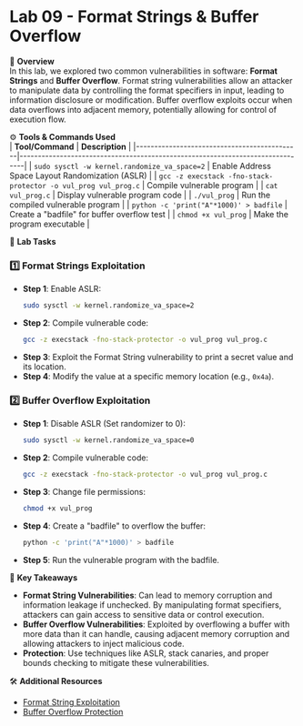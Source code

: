 
# Lab 09 - Format Strings & Buffer Overflow

📖 **Overview**  
In this lab, we explored two common vulnerabilities in software: **Format Strings** and **Buffer Overflow**. Format string vulnerabilities allow an attacker to manipulate data by controlling the format specifiers in input, leading to information disclosure or modification. Buffer overflow exploits occur when data overflows into adjacent memory, potentially allowing for control of execution flow.

⚙️ **Tools & Commands Used**  
| **Tool/Command**                             | **Description**                                                               |
|---------------------------------------------|-------------------------------------------------------------------------------|
| `sudo sysctl -w kernel.randomize_va_space=2` | Enable Address Space Layout Randomization (ASLR)                              |
| `gcc -z execstack -fno-stack-protector -o vul_prog vul_prog.c` | Compile vulnerable program                                                     |
| `cat vul_prog.c`                            | Display vulnerable program code                                                |
| `./vul_prog`                                | Run the compiled vulnerable program                                            |
| `python -c 'print("A"*1000)' > badfile`      | Create a "badfile" for buffer overflow test                                    |
| `chmod +x vul_prog`                         | Make the program executable                                                    |

📂 **Lab Tasks**

### 1️⃣ **Format Strings Exploitation**  
- **Step 1**: Enable ASLR:
  ```bash
  sudo sysctl -w kernel.randomize_va_space=2
  ```
- **Step 2**: Compile vulnerable code:
  ```bash
  gcc -z execstack -fno-stack-protector -o vul_prog vul_prog.c
  ```
- **Step 3**: Exploit the Format String vulnerability to print a secret value and its location.
- **Step 4**: Modify the value at a specific memory location (e.g., `0x4a`).

### 2️⃣ **Buffer Overflow Exploitation**  
- **Step 1**: Disable ASLR (Set randomizer to 0):
  ```bash
  sudo sysctl -w kernel.randomize_va_space=0
  ```
- **Step 2**: Compile vulnerable code:
  ```bash
  gcc -z execstack -fno-stack-protector -o vul_prog vul_prog.c
  ```
- **Step 3**: Change file permissions:
  ```bash
  chmod +x vul_prog
  ```
- **Step 4**: Create a "badfile" to overflow the buffer:
  ```bash
  python -c 'print("A"*1000)' > badfile
  ```
- **Step 5**: Run the vulnerable program with the badfile.

🎯 **Key Takeaways**
- **Format String Vulnerabilities**: Can lead to memory corruption and information leakage if unchecked. By manipulating format specifiers, attackers can gain access to sensitive data or control execution.
- **Buffer Overflow Vulnerabilities**: Exploited by overflowing a buffer with more data than it can handle, causing adjacent memory corruption and allowing attackers to inject malicious code.
- **Protection**: Use techniques like ASLR, stack canaries, and proper bounds checking to mitigate these vulnerabilities.

🛠 **Additional Resources**
- [Format String Exploitation](https://www.exploit-db.com/docs/12156)
- [Buffer Overflow Protection](https://www.securityfocus.com/infocus/1760)
